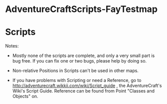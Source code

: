 AdventureCraftScripts-FayTestmap
================================





Scripts
=======

Notes:

- Mostly none of the scripts are complete, and only a very small part is bug free.
  If you can fix one or two bugs, please help by doing so.

- Non-relative Positions in Scripts can't be used in other maps.

- If you have problems with Scripting or need a Reference, go to http://adventurecraft.wikkii.com/wiki/Script_guide ,
  the AdventureCraft's Wiki's Script Guide. Reference can be found from Point "Classes and Objects" on.